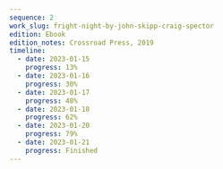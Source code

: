 ```yaml
---
sequence: 2
work_slug: fright-night-by-john-skipp-craig-spector
edition: Ebook
edition_notes: Crossroad Press, 2019
timeline:
  - date: 2023-01-15
    progress: 13%
  - date: 2023-01-16
    progress: 30%
  - date: 2023-01-17
    progress: 48%
  - date: 2023-01-18
    progress: 62%
  - date: 2023-01-20
    progress: 79%
  - date: 2023-01-21
    progress: Finished
---
```

